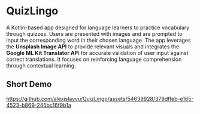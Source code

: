 # QuizLingo 
A Kotlin-based app designed for language learners to practice vocabulary through quizzes. Users are presented with images and are prompted to input the corresponding word in their chosen language. The app leverages the <strong>Unsplash Image API</strong> to provide relevant visuals and integrates the <strong>Google ML Kit Translator AP</strong>I for accurate validation of user input against correct translations. It focuses on reinforcing language comprehension through contextual learning.

## Short Demo
https://github.com/alexislayvu/QuizLingo/assets/54639928/379dffeb-e165-4523-b869-245bc16f9b1a
